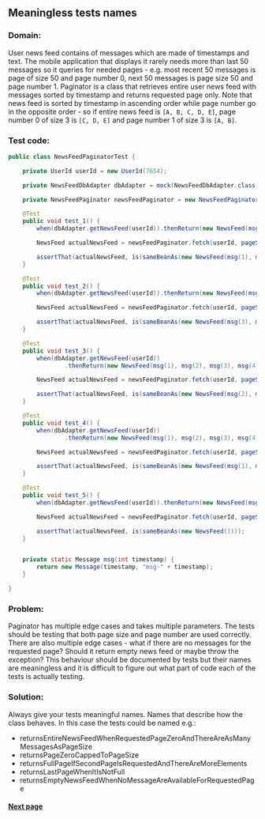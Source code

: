 ## Meaningless tests names


### Domain:

User news feed contains of messages which are made of timestamps and text. The mobile application that displays it rarely needs more than last 50 messages so it queries for needed pages - e.g. most recent 50 messages is page of size 50 and page number 0, next 50 messages is page size 50 and page number 1. Paginator is a class that retrieves entire user news feed with messages sorted by timestamp and returns requested page only. Note that news feed is sorted by timestamp in ascending order while page number go in the opposite order - so if entire news feed is `[A, B, C, D, E]`, page number 0 of size 3 is `[C, D, E]` and page number 1 of size 3 is `[A, B]`.


### Test code:

```java
public class NewsFeedPaginatorTest {

    private UserId userId = new UserId(7654);

    private NewsFeedDbAdapter dbAdapter = mock(NewsFeedDbAdapter.class);

    private NewsFeedPaginator newsFeedPaginator = new NewsFeedPaginator(dbAdapter);

    @Test
    public void test_1() {
        when(dbAdapter.getNewsFeed(userId)).thenReturn(new NewsFeed(msg(1), msg(2), msg(3)));

        NewsFeed actualNewsFeed = newsFeedPaginator.fetch(userId, pageSize(3), pageNumber(0));

        assertThat(actualNewsFeed, is(sameBeanAs(new NewsFeed(msg(1), msg(2), msg(3)))));
    }

    @Test
    public void test_2() {
        when(dbAdapter.getNewsFeed(userId)).thenReturn(new NewsFeed(msg(1), msg(2), msg(3), msg(4)));

        NewsFeed actualNewsFeed = newsFeedPaginator.fetch(userId, pageSize(2), pageNumber(0));

        assertThat(actualNewsFeed, is(sameBeanAs(new NewsFeed(msg(3), msg(4)))));
    }

    @Test
    public void test_3() {
        when(dbAdapter.getNewsFeed(userId))
                .thenReturn(new NewsFeed(msg(1), msg(2), msg(3), msg(4), msg(5), msg(6), msg(7)));

        NewsFeed actualNewsFeed = newsFeedPaginator.fetch(userId, pageSize(2), pageNumber(2));

        assertThat(actualNewsFeed, is(sameBeanAs(new NewsFeed(msg(2), msg(3)))));
    }

    @Test
    public void test_4() {
        when(dbAdapter.getNewsFeed(userId))
                .thenReturn(new NewsFeed(msg(1), msg(2), msg(3), msg(4), msg(5)));

        NewsFeed actualNewsFeed = newsFeedPaginator.fetch(userId, pageSize(3), pageNumber(1));

        assertThat(actualNewsFeed, is(sameBeanAs(new NewsFeed(msg(1), msg(2)))));
    }

    @Test
    public void test_5() {
        when(dbAdapter.getNewsFeed(userId)).thenReturn(new NewsFeed(msg(1), msg(2), msg(3)));

        NewsFeed actualNewsFeed = newsFeedPaginator.fetch(userId, pageSize(3), pageNumber(3));

        assertThat(actualNewsFeed, is(sameBeanAs(new NewsFeed())));
    }


    private static Message msg(int timestamp) {
        return new Message(timestamp, "msg-" + timestamp);
    }

}
```


### Problem:

Paginator has multiple edge cases and takes multiple parameters. The tests should be testing that both page size and page number are used correctly. There are also multiple edge cases - what if there are no messages for the requested page? Should it return empty news feed or maybe throw the exception? This behaviour should be documented by tests but their names are meaningless and it is difficult to figure out what part of code each of the tests is actually testing.


### Solution:

Always give your tests meaningful names. Names that describe how the class behaves. In this case the tests could be named e.g.:
- returnsEntireNewsFeedWhenRequestedPageZeroAndThereAreAsManyMessagesAsPageSize
- returnsPageZeroCappedToPageSize
- returnsFullPageIfSecondPageIsRequestedAndThereAreMoreElements
- returnsLastPageWhenItIsNotFull
- returnsEmptyNewsFeedWhenNoMessageAreAvailableForRequestedPage


#### [Next page](https://github.com/Jarcionek/Bad-Practices-of-Testing/blob/master/src/java/presentation/_02_using_junit_parameterized/description.md)
